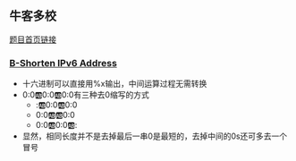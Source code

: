 ## 牛客多校
[题目首页链接](https://ac.nowcoder.com/acm/contest/886?&headNav=www#question)

### [B-Shorten IPv6 Address](https://ac.nowcoder.com/acm/contest/886/B)
* 十六进制可以直接用%x输出，中间运算过程无需转换
* 0:0:ab:0:0:ab:0:0有三种去0缩写的方式
  * ::ab:0:0:ab:0:0
  * 0:0:ab::ab:0:0
  * 0:0:ab:0:0:ab::
* 显然，相同长度并不是去掉最后一串0是最短的，去掉中间的0s还可多去一个冒号
